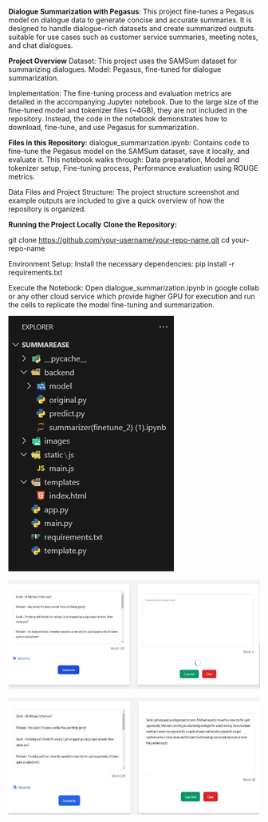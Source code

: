 **Dialogue Summarization with Pegasus**:
This project fine-tunes a Pegasus model on dialogue data to generate concise and accurate summaries. It is designed to handle dialogue-rich datasets and create summarized outputs suitable for use cases such as customer service summaries, meeting notes, and chat dialogues.

**Project Overview**
Dataset: This project uses the SAMSum dataset for summarizing dialogues.
Model: Pegasus, fine-tuned for dialogue summarization.

Implementation: The fine-tuning process and evaluation metrics are detailed in the accompanying Jupyter notebook.
Due to the large size of the fine-tuned model and tokenizer files (~4GB), they are not included in the repository. Instead, the code in the notebook demonstrates how to download, fine-tune, and use Pegasus for summarization.

**Files in this Repository**:
dialogue_summarization.ipynb: Contains code to fine-tune the Pegasus model on the SAMSum dataset, save it locally, and evaluate it. 
This notebook walks through:
Data preparation,
Model and tokenizer setup,
Fine-tuning process,
Performance evaluation using ROUGE metrics.

Data Files and Project Structure: The project structure screenshot and example outputs are included to give a quick overview of how the repository is organized.

**Running the Project Locally**
**Clone the Repository:**

git clone https://github.com/your-username/your-repo-name.git
cd your-repo-name

Environment Setup: Install the necessary dependencies:
pip install -r requirements.txt

Execute the Notebook: Open dialogue_summarization.ipynb in google collab or any other cloud service which provide higher GPU for execution and run the cells to replicate the model fine-tuning and summarization.

![](images/file%20structre.jpg)

![](images/output%201.jpg)

![](images/output2.jpg)
